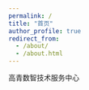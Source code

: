 ```yaml
---
permalink: /
title: "首页"
author_profile: true
redirect_from: 
  - /about/
  - /about.html
---
```


高青数智技术服务中心
